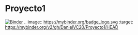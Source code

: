 # Proyecto1
[![Binder](https://mybinder.org/badge_logo.svg)](https://mybinder.org/v2/gh/DanielVC20/Proyecto1/HEAD)
.. image:: https://mybinder.org/badge_logo.svg
 :target: https://mybinder.org/v2/gh/DanielVC20/Proyecto1/HEAD
 
